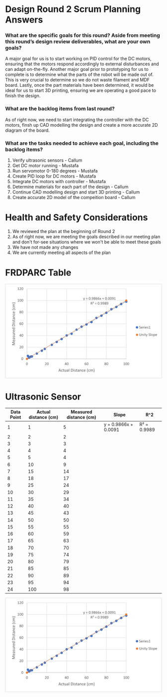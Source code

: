 # Design Round 2 Scrum Planning Answers 

### What are the specific goals for this round? Aside from meeting this round’s design review deliverables, what are your own goals?
A major goal for us is to start working on PID control for the DC motors, ensuring that the motors respond accordingly to external disturbances and can adapt on-the-fly. Another major goal prior to prototyping for us to complete is to determine what the parts of the robot will be made out of. This is very crucial to determine so we do not waste filament and MDF board. Lastly, once the part materials have been determined, it would be ideal for us to start 3D printing, ensuring we are operating a good pace to finish the design.  

### What are the backlog items from last round?
As of right now, we need to start integrating the controller with the DC motors, finsh up CAD modelling the design and create a more accurate 2D diagram of the board.

### What are the tasks needed to achieve each goal, including the backlog items?
1. Verify ultrasonic sensors - Callum 
2. Get DC motor running - Mustafa
3. Run servomotor 0-180 degrees - Mustafa
4. Create PID loop for DC motors - Mustafa
5. Integrate DC motors with controller - Mustafa
6. Determine materials for each part of the design - Callum
7. Continue CAD modelling design and start 3D printing - Callum 
8. Create accurate 2D model of the compeition board - Callum

# Health and Safety Considerations
1. We reviewed the plan at the beginning of Round 2
2. As of right now, we are meeting the goals described in our meeting plan and don't for-see situations where we won't be able to meet these goals 
3. We have not made any changes
4. We are currently meeting all aspects of the plan

# FRDPARC Table 
![Screenshot](ultrasonicFigure.png)


# Ultrasonic Sensor

| Data Point  |Actual distance (cm)  |       Measured distance (cm)         |  Slope        |  R^2    |       
|----------------------|------------------------|---------------------|-----------|---------|
| 1                    | 1                      | 5                   |      y = 0.9866x + 0.0091     |R² = 0.9989|
| 2                    | 2                      |  2                   |           |         |
| 3                    | 3                      |   3                  |           |         |
| 4                    | 4                      |    4                 |           |         |
| 5                    | 5                      |     4                |           |         |
| 6                    | 10                      |      9               |           |         |
| 7                     |    15                   |      14                 |           |         |                        
| 8                    | 18                     |       17              |           |         |
| 9                    | 25                     | 24                    |           |         |
| 10                   | 30                     |   29                  |           |         |
| 11                   | 35                     |     34                |           |         |
| 12                   | 40                     |       40              |           |         |
| 13                   | 45                     |         43            |           |         |
| 14                   | 50                     |   50                  |           |         |
| 15                   | 55                     |     55                |           |         |
| 16                   | 60                     |       59              |           |         |
| 17                   | 65                     |         63            |           |         |
| 18                   | 70                     |           70          |           |         |
| 19                   | 75                     |             74        |           |         |
| 20                   | 80                     |   79                  |           |         |
| 21                   | 85                     |     85                |           |         |        
| 22                   | 90                     |       89              |           |         |
| 23                   | 95                     |         94            |           |         |
| 24                   | 100                     |    98                 |           |         |

![Screenshot](ultrasonicFigure.png)